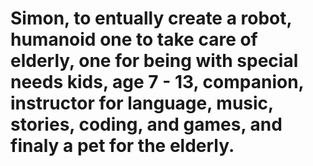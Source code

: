 # Simon, to entually create a robot, humanoid one to take care of elderly, one for being with special needs kids, age 7 - 13, companion, instructor for language, music, stories, coding, and games, and finaly a pet for the elderly.
